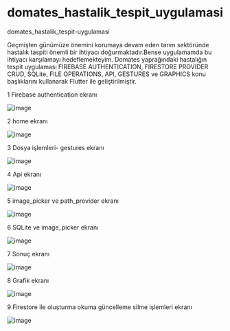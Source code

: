 # domates_hastalik_tespit_uygulamasi
domates_hastalik_tespit-uygulamasi

Geçmişten günümüze önemini korumaya devam eden tarım sektöründe hastalık taspiti önemli bir ihtiyacı doğurmaktadır.Bense uygulamamda bu ihtiyacı karşılamayı hedeflemekteyim.
Domates yaprağındaki hastalığın tespit uygulaması FIREBASE AUTHENTICATION, FIRESTORE PROVIDER CRUD, SQLite, FILE OPERATIONS, API, GESTURES ve GRAPHICS  konu başlıklarını kullanarak Flutter ile geliştirilmiştir. 

1 Firebase authentication ekranı

![image](https://github.com/muslumebeyzayildiz/3311456_213311057_final/assets/103489618/29282eff-acca-421d-9f8f-2da64f5da66d)

2 home ekranı


![image](https://github.com/muslumebeyzayildiz/3311456_213311057_final/assets/103489618/9a13d28a-96d0-44f9-8b42-8fa2388469b1)

3 Dosya işlemleri- gestures  ekranı

![image](https://github.com/muslumebeyzayildiz/3311456_213311057_final/assets/103489618/fc58e2f9-3e08-4428-811e-65859d03fd89)

4 Api ekranı

![image](https://github.com/muslumebeyzayildiz/3311456_213311057_final/assets/103489618/ff8b51d3-d6ab-4a83-97df-6508da0cb119)

5 image_picker ve path_provider ekranı

![image](https://github.com/muslumebeyzayildiz/3311456_213311057_final/assets/103489618/f744f4cf-9118-41fb-8c47-8019d8d41f98)

6 SQLite ve image_picker ekranı

![image](https://github.com/muslumebeyzayildiz/3311456_213311057_final/assets/103489618/22d1e53c-ef3d-4e78-b73e-31d630771a28)

7 Sonuç ekranı

![image](https://github.com/muslumebeyzayildiz/3311456_213311057_final/assets/103489618/03060878-a630-4496-8e74-1685e423a3b2)

8 Grafik ekranı

![image](https://github.com/muslumebeyzayildiz/3311456_213311057_final/assets/103489618/e9a2cdf8-e986-4430-99d7-9b0891479dd1)

9 Firestore ile oluşturma okuma güncelleme silme işlemleri ekranı

![image](https://github.com/muslumebeyzayildiz/3311456_213311057_final/assets/103489618/8870ede1-63bf-4d3e-b4d2-fdbea8711c38)




